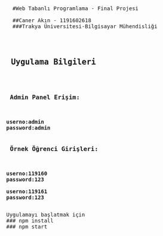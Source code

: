 <pre>
   
  #Web Tabanlı Programlama - Final Projesi<br>
  ##Caner Akın - 1191602618   
  ###Trakya Üniversitesi-Bilgisayar Mühendisliği 
 
 </pre>
 
<pre>
<h2> Uygulama Bilgileri </h2><br>
<h3> Admin Panel Erişim: </h3>
<b>
userno:admin
password:admin
</b>
<h3> Örnek Öğrenci Girişleri: </h3>
<b>
userno:119160
password:123

userno:119161
password:123
</b>
</pre>

<pre>
Uygulamayı başlatmak için
### npm install
### npm start 
</pre>

